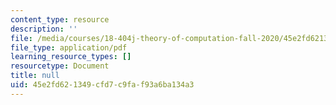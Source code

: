```yaml
---
content_type: resource
description: ''
file: /media/courses/18-404j-theory-of-computation-fall-2020/45e2fd621349cfd7c9faf93a6ba134a3_MIT18_404f20_lec14.pdf
file_type: application/pdf
learning_resource_types: []
resourcetype: Document
title: null
uid: 45e2fd62-1349-cfd7-c9fa-f93a6ba134a3
---
```

